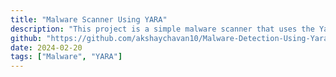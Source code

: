 ```yaml
---
title: "Malware Scanner Using YARA"
description: "This project is a simple malware scanner that uses the Yara framework to detect malicious files based on predefined rules."
github: "https://github.com/akshaychavan10/Malware-Detection-Using-Yara"
date: 2024-02-20
tags: ["Malware", "YARA"]
---
```


